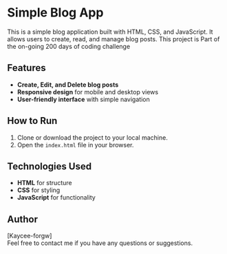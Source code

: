 # Simple Blog App

This is a simple blog application built with HTML, CSS, and JavaScript. It allows users to create, read, and manage blog posts. This project is Part of the on-going 200 days of coding 
challenge

## Features
- **Create, Edit, and Delete blog posts**
- **Responsive design** for mobile and desktop views
- **User-friendly interface** with simple navigation

## How to Run
1. Clone or download the project to your local machine.
2. Open the `index.html` file in your browser.

## Technologies Used
- **HTML** for structure
- **CSS** for styling
- **JavaScript** for functionality

## Author
[Kaycee-forgw]  
Feel free to contact me if you have any questions or suggestions.
